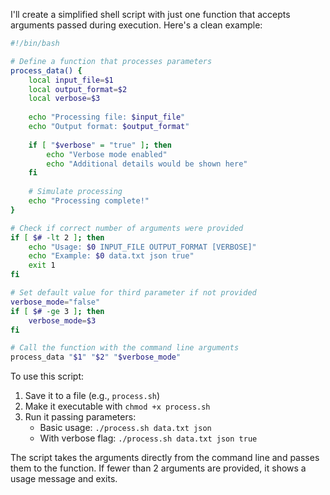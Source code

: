 I'll create a simplified shell script with just one function that accepts arguments passed during execution. Here's a clean example:

```bash
#!/bin/bash

# Define a function that processes parameters
process_data() {
    local input_file=$1
    local output_format=$2
    local verbose=$3
    
    echo "Processing file: $input_file"
    echo "Output format: $output_format"
    
    if [ "$verbose" = "true" ]; then
        echo "Verbose mode enabled"
        echo "Additional details would be shown here"
    fi
    
    # Simulate processing
    echo "Processing complete!"
}

# Check if correct number of arguments were provided
if [ $# -lt 2 ]; then
    echo "Usage: $0 INPUT_FILE OUTPUT_FORMAT [VERBOSE]"
    echo "Example: $0 data.txt json true"
    exit 1
fi

# Set default value for third parameter if not provided
verbose_mode="false"
if [ $# -ge 3 ]; then
    verbose_mode=$3
fi

# Call the function with the command line arguments
process_data "$1" "$2" "$verbose_mode"
```

To use this script:

1. Save it to a file (e.g., `process.sh`)
2. Make it executable with `chmod +x process.sh`
3. Run it passing parameters:
   - Basic usage: `./process.sh data.txt json`
   - With verbose flag: `./process.sh data.txt json true`

The script takes the arguments directly from the command line and passes them to the function. If fewer than 2 arguments are provided, it shows a usage message and exits.
